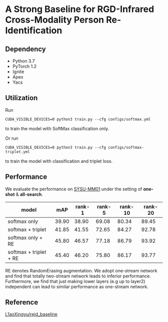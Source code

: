 # A Strong Baseline for RGD-Infrared Cross-Modality Person Re-Identification

## Dependency
* Python 3.7
* PyTorch 1.2
* Ignite 
* Apex
* Yacs

## Utilization
Run
```shell script
CUDA_VISIBLE_DEVICES=0 python3 train.py --cfg configs/softmax.yml
```
to train the model with SoftMax classification only.

Or run
```shell script
CUDA_VISIBLE_DEVICES=0 python3 train.py --cfg configs/softmax-triplet.yml
```
to train the model with classification and triplet loss.

## Performance

We evaluate the performance on [SYSU-MM01](https://github.com/wuancong/SYSU-MM01) under the setting of  **one-shot** & **all-search**.

| model             | mAP | rank-1 | rank-5 | rank-10 | rank-20 |
| ----------------- | ------ | ------ | ------- | ------- | ------- |
| softmax only      | 39.90 | 38.90 | 69.08 | 80.34 | 89.45 |
| softmax + triplet | 41.85 | 41.55 | 72.65 | 84.27 | 92.78 |
| softmax only + RE      | 45.80 | 46.57 | 77.18 | 86.79 | 93.92 |
| softmax + triplet + RE | 45.40 | 46.20 | 75.80 | 86.17 | 93.77 |

RE denotes RandomErasing augmentation.
We adopt one-stream network and find that totally two-stream network leads to inferior performance.
Furthermore, we find that just making lower layers (e.g up to layer2) independent can lead to similar performance as one-stream network. 

## Reference 

[L1aoXingyu/reid_baseline](https://github.com/L1aoXingyu/reid_baseline)

